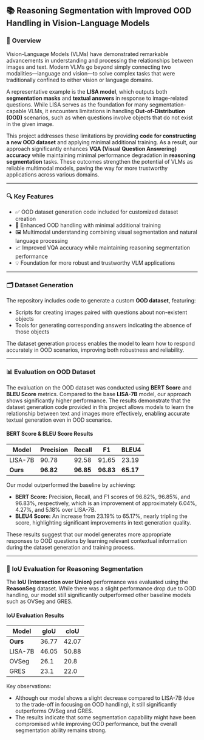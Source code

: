 ## 📚 **Reasoning Segmentation with Improved OOD Handling in Vision-Language Models**

### 🌟 **Overview**  
Vision-Language Models (VLMs) have demonstrated remarkable advancements in understanding and processing the relationships between images and text. Modern VLMs go beyond simply connecting two modalities—language and vision—to solve complex tasks that were traditionally confined to either vision or language domains.

A representative example is the **LISA model**, which outputs both **segmentation masks** and **textual answers** in response to image-related questions. While LISA serves as the foundation for many segmentation-capable VLMs, it encounters limitations in handling **Out-of-Distribution (OOD)** scenarios, such as when questions involve objects that do not exist in the given image.

This project addresses these limitations by providing **code for constructing a new OOD dataset** and applying minimal additional training. As a result, our approach significantly enhances **VQA (Visual Question Answering) accuracy** while maintaining minimal performance degradation in **reasoning segmentation** tasks. These outcomes strengthen the potential of VLMs as reliable multimodal models, paving the way for more trustworthy applications across various domains.

---

### 🔍 **Key Features**
- ✅ OOD dataset generation code included for customized dataset creation
- 🎯 Enhanced OOD handling with minimal additional training
- 🖼️ Multimodal understanding combining visual segmentation and natural language processing
- 📈 Improved VQA accuracy while maintaining reasoning segmentation performance
- 💡 Foundation for more robust and trustworthy VLM applications

---

### 🗂️ **Dataset Generation**
The repository includes code to generate a custom **OOD dataset**, featuring:
- Scripts for creating images paired with questions about non-existent objects
- Tools for generating corresponding answers indicating the absence of those objects

The dataset generation process enables the model to learn how to respond accurately in OOD scenarios, improving both robustness and reliability.

---

### 📊 **Evaluation on OOD Dataset**  
The evaluation on the OOD dataset was conducted using **BERT Score** and **BLEU Score** metrics. Compared to the base **LISA-7B** model, our approach shows significantly higher performance. The results demonstrate that the dataset generation code provided in this project allows models to learn the relationship between text and images more effectively, enabling accurate textual generation even in OOD scenarios.

#### **BERT Score & BLEU Score Results**
| Model   | Precision | Recall | F1   | BLEU4 |
|---------|------------|---------|------|--------|
| LISA-7B | 90.78      | 92.58   | 91.65| 23.19  |
| **Ours**| **96.82**  | **96.85**| **96.83**| **65.17** |

Our model outperformed the baseline by achieving:
- **BERT Score:** Precision, Recall, and F1 scores of 96.82%, 96.85%, and 96.83%, respectively, which is an improvement of approximately 6.04%, 4.27%, and 5.18% over LISA-7B.
- **BLEU4 Score:** An increase from 23.19% to 65.17%, nearly tripling the score, highlighting significant improvements in text generation quality.

These results suggest that our model generates more appropriate responses to OOD questions by learning relevant contextual information during the dataset generation and training process.

---

### 🧪 **IoU Evaluation for Reasoning Segmentation**
The **IoU (Intersection over Union)** performance was evaluated using the **ReasonSeg** dataset. While there was a slight performance drop due to OOD handling, our model still significantly outperformed other baseline models such as OVSeg and GRES.

#### **IoU Evaluation Results**
| Model   | gloU  | cloU  |
|---------|-------|-------|
| **Ours**| 36.77 | 42.07 |
| LISA-7B | 46.05 | 50.88 |
| OVSeg   | 26.1  | 20.8  |
| GRES    | 23.1  | 22.0  |

Key observations:
- Although our model shows a slight decrease compared to LISA-7B (due to the trade-off in focusing on OOD handling), it still significantly outperforms OVSeg and GRES.
- The results indicate that some segmentation capability might have been compromised while improving OOD performance, but the overall segmentation ability remains strong.
